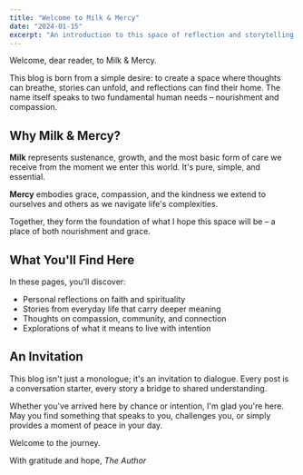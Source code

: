 ```yaml
---
title: "Welcome to Milk & Mercy"
date: "2024-01-15"
excerpt: "An introduction to this space of reflection and storytelling."
---
```


Welcome, dear reader, to Milk & Mercy.

This blog is born from a simple desire: to create a space where thoughts can breathe, stories can unfold, and reflections can find their home. The name itself speaks to two fundamental human needs – nourishment and compassion.

## Why Milk & Mercy?

**Milk** represents sustenance, growth, and the most basic form of care we receive from the moment we enter this world. It's pure, simple, and essential.

**Mercy** embodies grace, compassion, and the kindness we extend to ourselves and others as we navigate life's complexities.

Together, they form the foundation of what I hope this space will be – a place of both nourishment and grace.

## What You'll Find Here

In these pages, you'll discover:

- Personal reflections on faith and spirituality
- Stories from everyday life that carry deeper meaning
- Thoughts on compassion, community, and connection
- Explorations of what it means to live with intention

## An Invitation

This blog isn't just a monologue; it's an invitation to dialogue. Every post is a conversation starter, every story a bridge to shared understanding.

Whether you've arrived here by chance or intention, I'm glad you're here. May you find something that speaks to you, challenges you, or simply provides a moment of peace in your day.

Welcome to the journey.

With gratitude and hope,
*The Author*